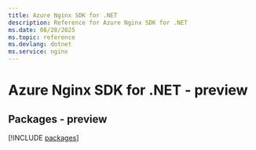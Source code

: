 ```yaml
---
title: Azure Nginx SDK for .NET
description: Reference for Azure Nginx SDK for .NET
ms.date: 08/28/2025
ms.topic: reference
ms.devlang: dotnet
ms.service: nginx
---
```

# Azure Nginx SDK for .NET - preview
## Packages - preview
[!INCLUDE [packages](nginx-index.md)]